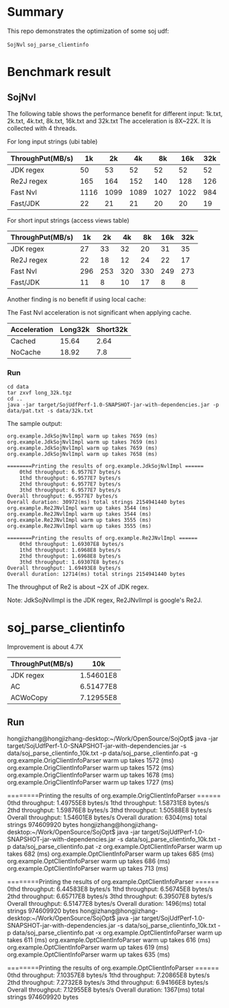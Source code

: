 # Summary
This repo demonstrates the optimization of some soj udf:

```SojNvl```
```soj_parse_clientinfo```

# Benchmark result

## SojNvl

The following table shows the performance benefit for different input: 1k.txt, 2k.txt, 4k.txt, 8k.txt, 16k.txt and 32k.txt The acceleration is 8X~22X. It is collected with 4 threads.

For long input strings (ubi table)

|ThroughPut(MB/s)|1k|2k|4k|8k|16k|32k|
|----------------|--|--|--|--|---|---|
|JDK regex       |50|53|52|52|52 |52 |
|Re2J regex     |165|164|152|140|128|126|
|Fast Nvl  |1116|1099|1089|1027|1022|984|
|Fast/JDK        |22|21|21|20|20|19|

For short input strings (access views table)

|ThroughPut(MB/s)|1k|2k|4k|8k|16k|32k|
|----------------|--|--|--|--|---|---|
|JDK regex       |27|33|32|20|31 |35 |
|Re2J regex     |22|18|12|24|22|17|
|Fast Nvl  |296|253|320|330|249|273|
|Fast/JDK        |11|8|10|17|8|8|

Another finding is no benefit if using local cache:

The Fast Nvl acceleration is not significant when applying cache.

|Acceleration|Long32k|Short32k|
|------------|-------|--------|
|Cached      |15.64|2.64|
|NoCache     |18.92|7.8|

### Run

```
cd data
tar zxvf long_32k.tgz
cd ..
java -jar target/SojUdfPerf-1.0-SNAPSHOT-jar-with-dependencies.jar -p data/pat.txt -s data/32k.txt
```

The sample output:

```
org.example.JdkSojNvlImpl warm up takes 7659 (ms)
org.example.JdkSojNvlImpl warm up takes 7659 (ms)
org.example.JdkSojNvlImpl warm up takes 7659 (ms)
org.example.JdkSojNvlImpl warm up takes 7658 (ms)

========Printing the results of org.example.JdkSojNvlImpl ======
	0thd throughput: 6.9577E7 bytes/s
	1thd throughput: 6.9577E7 bytes/s
	2thd throughput: 6.9577E7 bytes/s
	3thd throughput: 6.9577E7 bytes/s
Overall throughput: 6.9577E7 bytes/s
Overall duration: 30972(ms) total strings 2154941440 bytes
org.example.Re2JNvlImpl warm up takes 3544 (ms)
org.example.Re2JNvlImpl warm up takes 3544 (ms)
org.example.Re2JNvlImpl warm up takes 3555 (ms)
org.example.Re2JNvlImpl warm up takes 3555 (ms)

========Printing the results of org.example.Re2JNvlImpl ======
	0thd throughput: 1.69307E8 bytes/s
	1thd throughput: 1.6968E8 bytes/s
	2thd throughput: 1.6968E8 bytes/s
	3thd throughput: 1.69307E8 bytes/s
Overall throughput: 1.69493E8 bytes/s
Overall duration: 12714(ms) total strings 2154941440 bytes
```

The throughput of Re2 is about ~2X of JDK regex.

Note:
JdkSojNvlImpl is the JDK regex, Re2JNvlImpl is google's Re2J.

# soj_parse_clientinfo

Improvement is about 4.7X

|ThroughPut(MB/s)|10k|
|----------------|--|
|JDK regex       |1.54601E8|
|AC              |6.51477E8|
|ACWoCopy        |7.12955E8|


## Run

hongjizhang@hongjizhang-desktop:~/Work/OpenSource/SojOpt$ java -jar target/SojUdfPerf-1.0-SNAPSHOT-jar-with-dependencies.jar -s data/soj_parse_clientinfo_10k.txt -p data/soj_parse_clientinfo.pat -g
org.example.OrigClientInfoParser warm up takes 1572 (ms)
org.example.OrigClientInfoParser warm up takes 1572 (ms)
org.example.OrigClientInfoParser warm up takes 1678 (ms)
org.example.OrigClientInfoParser warm up takes 1727 (ms)

========Printing the results of org.example.OrigClientInfoParser ======
	0thd throughput: 1.49755E8 bytes/s
	1thd throughput: 1.58731E8 bytes/s
	2thd throughput: 1.59876E8 bytes/s
	3thd throughput: 1.50588E8 bytes/s
Overall throughput: 1.54601E8 bytes/s
Overall duration: 6304(ms) total strings 974609920 bytes
hongjizhang@hongjizhang-desktop:~/Work/OpenSource/SojOpt$ java -jar target/SojUdfPerf-1.0-SNAPSHOT-jar-with-dependencies.jar -s data/soj_parse_clientinfo_10k.txt -p data/soj_parse_clientinfo.pat -z
org.example.OptClientInfoParser warm up takes 682 (ms)
org.example.OptClientInfoParser warm up takes 685 (ms)
org.example.OptClientInfoParser warm up takes 686 (ms)
org.example.OptClientInfoParser warm up takes 713 (ms)

========Printing the results of org.example.OptClientInfoParser ======
	0thd throughput: 6.44583E8 bytes/s
	1thd throughput: 6.56745E8 bytes/s
	2thd throughput: 6.65717E8 bytes/s
	3thd throughput: 6.39507E8 bytes/s
Overall throughput: 6.51477E8 bytes/s
Overall duration: 1496(ms) total strings 974609920 bytes
hongjizhang@hongjizhang-desktop:~/Work/OpenSource/SojOpt$ java -jar target/SojUdfPerf-1.0-SNAPSHOT-jar-with-dependencies.jar -s data/soj_parse_clientinfo_10k.txt -p data/soj_parse_clientinfo.pat -x
org.example.OptClientInfoParser warm up takes 611 (ms)
org.example.OptClientInfoParser warm up takes 616 (ms)
org.example.OptClientInfoParser warm up takes 619 (ms)
org.example.OptClientInfoParser warm up takes 635 (ms)

========Printing the results of org.example.OptClientInfoParser ======
	0thd throughput: 7.10357E8 bytes/s
	1thd throughput: 7.20865E8 bytes/s
	2thd throughput: 7.2732E8 bytes/s
	3thd throughput: 6.94166E8 bytes/s
Overall throughput: 7.12955E8 bytes/s
Overall duration: 1367(ms) total strings 974609920 bytes

